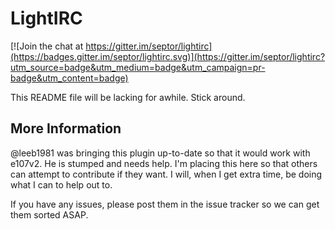 # LightIRC

[![Join the chat at https://gitter.im/septor/lightirc](https://badges.gitter.im/septor/lightirc.svg)](https://gitter.im/septor/lightirc?utm_source=badge&utm_medium=badge&utm_campaign=pr-badge&utm_content=badge)

This README file will be lacking for awhile. Stick around.

## More Information

@leeb1981 was bringing this plugin up-to-date so that it would work with e107v2. He is stumped and needs help. I'm placing this here so that others can attempt to contribute if they want. I will, when I get extra time, be doing what I can to help out to.

If you have any issues, please post them in the issue tracker so we can get them sorted ASAP.
